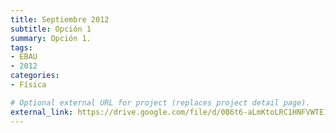 ```yaml
---
title: Septiembre 2012
subtitle: Opción 1
summary: Opción 1.
tags:
- EBAU
- 2012
categories:
- Física

# Optional external URL for project (replaces project detail page).
external_link: https://drive.google.com/file/d/0B6t6-aLmKtoLRC1HNFVWTE1jX00/view
---
```

